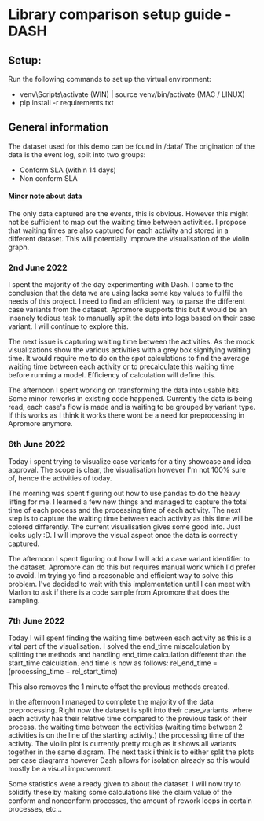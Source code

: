 # Library comparison setup guide - DASH

## Setup:
Run the following commands to set up the virtual environment:
- venv\Scripts\activate (WIN) | source venv/bin/activate (MAC / LINUX)
- pip install -r requirements.txt

## General information
The dataset used for this demo can be found in /data/
The origination of the data is the event log, split into two groups:
- Conform SLA (within 14 days)
- Non conform SLA

#### Minor note about data
The only data captured are the events, this is obvious. However this might not be sufficient to map out the waiting time between activities. I propose that waiting times are also captured for each activity and stored in a different dataset. This will potentially improve the visualisation of the violin graph.


### 2nd June 2022
I spent the majority of the day experimenting with Dash.
I came to the conclusion that the data we are using lacks some key values to fullfil the needs of this project. I need to find an efficient way to parse the different case variants from the dataset. Apromore supports this but it would be an insanely tedious task to manually split the data into logs based on their case variant. I will continue to explore this.

The next issue is capturing waiting time between the activities. As the mock visualizations show the various activities with a grey box signifying waiting time. It would require me to do on the spot calculations to find the average waiting time between each activity or to precalculate this waiting time before running a model. Efficiency of calculation will define this.

The afternoon I spent working on transforming the data into usable bits. Some minor reworks in existing code happened. Currently the data is being read, each case's flow is made and is waiting to be grouped by variant type. If this works as I think it works there wont be a need for preprocessing in Apromore anymore.

### 6th June 2022
Today i spent trying to visualize case variants for a tiny showcase and idea approval. The scope is clear, the visualisation however I'm not 100% sure of, hence the activities of today.

The morning was spent figuring out how to use pandas to do the heavy lifting for me. I learned a few new things and managed to capture the total time of each process and the processing time of each activity. The next step is to capture the waiting time between each activity as this time will be colored differently.
The current visualisation gives some good info. Just looks ugly :D. I will improve the visual aspect once the data is correctly captured.

The afternoon I spent figuring out how I will add a case variant identifier to the dataset. Apromore can do this but requires manual work which I'd prefer to avoid.
Im trying yo find a reasonable and efficient way to solve this problem. I've decided to wait with this implementation until I can meet with Marlon to ask if there is a code sample from Apromore that does the sampling.

### 7th June 2022
Today I will spent finding the waiting time between each activity as this is a vital part of the visualisation.
I solved the end_time miscalculation by splitting the methods and handling end_time calculation different than the start_time calculation. end time is now as follows:
rel_end_time = (processing_time + rel_start_time)

This also removes the 1 minute offset the previous methods created.

In the afternoon I managed to complete the majority of the data preprocessing.
Right now the dataset is split into their case_variants. where each activity has their relative time compared to the previous task of their process. the waiting time between the activities (waiting time between 2 activities is on the line of the starting activity.) the processing time of the activity.
The violin plot is currently pretty rough as it shows all variants together in the same diagram. The next task i think is to either split the plots per case diagrams however Dash allows for isolation already so this would mostly be a visual improvement.

Some statistics were already given to about the dataset. I will now try to solidify these by making some calculations like the claim value of the conform and nonconform processes, the amount of rework loops in certain processes, etc...
